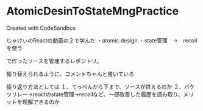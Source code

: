 # AtomicDesinToStateMngPractice
Created with CodeSandbox


じゃけぃのReactの動画の２で学んだ
・atomic design
・state管理　→　recoilを使う

で作ったソースを管理するレポジトリ。

振り替えられるように、コメントちゃんと書いている

振り返り方法としては
１、てっぺんから下まで、ソースが終えるのか
２、バケツリレー→reactのstate管理→recoilなど、一部改善した履歴を読み取り、メリットを理解できるのか
